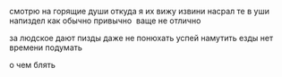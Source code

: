 
смотрю на горящие души
откуда я их вижу извини насрал те в уши
напиздел как обычно привычно 
ваще не отлично


за людское дают пизды
даже не понюхать
успей намутить езды
нет времени подумать


о чем блять
